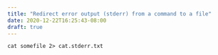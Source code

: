 ```yaml
---
title: "Redirect error output (stderr) from a command to a file"
date: 2020-12-22T16:25:43-08:00
draft: true
---
```


```
cat somefile 2> cat.stderr.txt
```
